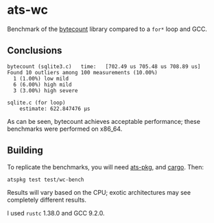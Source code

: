# ats-wc

Benchmark of the [bytecount](https://docs.rs/bytecount/) library compared to
a `for*` loop and GCC.

## Conclusions

```
bytecount (sqlite3.c)   time:   [702.49 us 705.48 us 708.89 us]
Found 10 outliers among 100 measurements (10.00%)
  1 (1.00%) low mild
  6 (6.00%) high mild
  3 (3.00%) high severe

sqlite.c (for loop)
    estimate: 622.847476 μs
```

As can be seen, bytecount achieves acceptable performance; these
benchmarks were performed on x86\_64.

## Building

To replicate the benchmarks, you will need
[ats-pkg](http://hackage.haskell.org/package/ats-pkg),
and [cargo](https://rustup.rs/). Then:

```
atspkg test test/wc-bench
```

Results will vary based on the CPU; exotic architectures may see
completely different results.

I used `rustc` 1.38.0 and GCC 9.2.0.
